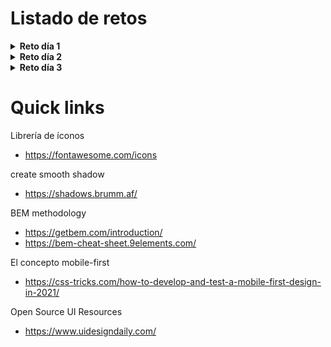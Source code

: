 # Listado de retos

<details>
  <summary><strong>Reto día 1</strong></summary>
    <img src="./images/day-1.png">
</details>
<details>
  <summary><strong>Reto día 2</strong></summary>
    <img src="./images/day-2.png">
</details>
<details>
  <summary><strong>Reto día 3</strong></summary>
    <img src="./images/day-3-desktop.png">
    <img src="./images/day-3-mobile.png">
</details>

# Quick links

Librería de íconos
- https://fontawesome.com/icons

create smooth shadow
- https://shadows.brumm.af/

BEM methodology

- https://getbem.com/introduction/
- https://bem-cheat-sheet.9elements.com/

El concepto mobile-first
- https://css-tricks.com/how-to-develop-and-test-a-mobile-first-design-in-2021/

Open Source UI Resources
- https://www.uidesigndaily.com/
